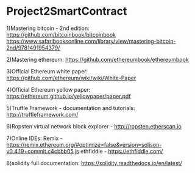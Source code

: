 # Project2SmartContract

1)Mastering bitcoin - 2nd edition:
    https://github.com/bitcoinbook/bitcoinbook
    https://www.safaribooksonline.com/library/view/mastering-bitcoin-2nd/9781491954379/

2)Mastering ethereum:
    https://github.com/ethereumbook/ethereumbook

3)Official Ethereum white paper:
    https://github.com/ethereum/wiki/wiki/White-Paper

4)Official Ethereum yellow paper:
    https://ethereum.github.io/yellowpaper/paper.pdf

5)Truffle Framework - documentation and tutorials:
    http://truffleframework.com/

6)Ropsten virtual network block explorer -
    http://ropsten.etherscan.io

7)Online IDEs:
    Remix - https://remix.ethereum.org/#optimize=false&version=soljson-v0.4.19+commit.c4cbbb05.js
    ethfiddle - https://ethfiddle.com/

8)solidity full documentation:
    https://solidity.readthedocs.io/en/latest/
